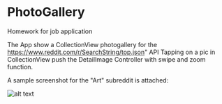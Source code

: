 # PhotoGallery
Homework for job application

The App show a CollectionView photogallery for the https://www.reddit.com/r/SearchString/top.json" API
Tapping on a pic in CollectionView push the DetailImage Controller with swipe and zoom function.

A sample screenshot for the "Art" subreddit is attached:

![alt text](https://github.com/espaolo/PhotoGallery/blob/master/Simulator%20Art%20Subreddit%20Screen%20Shot%20-%20iPad%20Pro%20(11-inch).png?raw=true)

